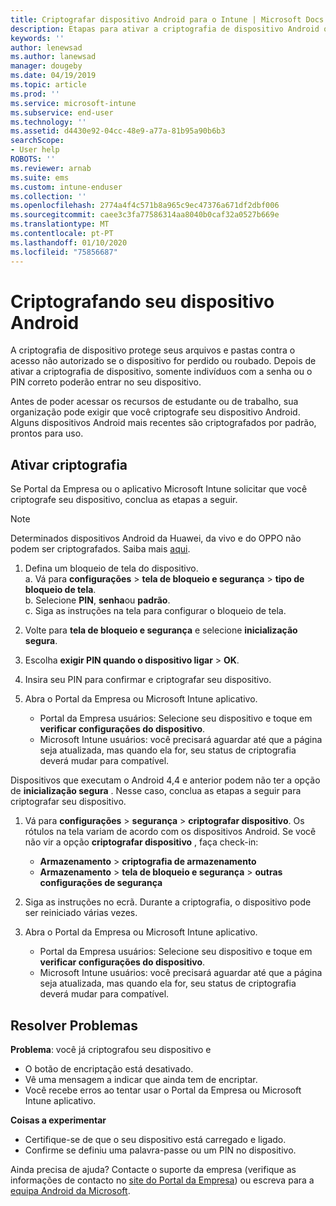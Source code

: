 ```yaml
---
title: Criptografar dispositivo Android para o Intune | Microsoft Docs
description: Etapas para ativar a criptografia de dispositivo Android quando exigido pelo Intune
keywords: ''
author: lenewsad
ms.author: lanewsad
manager: dougeby
ms.date: 04/19/2019
ms.topic: article
ms.prod: ''
ms.service: microsoft-intune
ms.subservice: end-user
ms.technology: ''
ms.assetid: d4430e92-04cc-48e9-a77a-81b95a90b6b3
searchScope:
- User help
ROBOTS: ''
ms.reviewer: arnab
ms.suite: ems
ms.custom: intune-enduser
ms.collection: ''
ms.openlocfilehash: 2774a4f4c571b8a965c9ec47376a671df2dbf006
ms.sourcegitcommit: caee3c3fa77586314aa8040b0caf32a0527b669e
ms.translationtype: MT
ms.contentlocale: pt-PT
ms.lasthandoff: 01/10/2020
ms.locfileid: "75856687"
---
```

# <a name="encrypting-your-android-device"></a>Criptografando seu dispositivo Android

A criptografia de dispositivo protege seus arquivos e pastas contra o acesso não autorizado se o dispositivo for perdido ou roubado. Depois de ativar a criptografia de dispositivo, somente indivíduos com a senha ou o PIN correto poderão entrar no seu dispositivo. 

Antes de poder acessar os recursos de estudante ou de trabalho, sua organização pode exigir que você criptografe seu dispositivo Android. Alguns dispositivos Android mais recentes são criptografados por padrão, prontos para uso.  

## <a name="turn-on-encryption"></a>Ativar criptografia

Se Portal da Empresa ou o aplicativo Microsoft Intune solicitar que você criptografe seu dispositivo, conclua as etapas a seguir. 

> [!Note]
> Determinados dispositivos Android da Huawei, da vivo e do OPPO não podem ser criptografados. Saiba mais [aqui](your-device-appears-encrypted-but-cp-says-otherwise-android.md).  

1. Defina um bloqueio de tela do dispositivo.  
    a. Vá para **configurações** > **tela de bloqueio e segurança** > **tipo de bloqueio de tela**.  
    b. Selecione **PIN**, **senha**ou **padrão**.  
    c. Siga as instruções na tela para configurar o bloqueio de tela.  

2. Volte para **tela de bloqueio e segurança** e selecione **inicialização segura**.
3. Escolha **exigir PIN quando o dispositivo ligar** > **OK**.
4. Insira seu PIN para confirmar e criptografar seu dispositivo.
5. Abra o Portal da Empresa ou Microsoft Intune aplicativo.
    * Portal da Empresa usuários: Selecione seu dispositivo e toque em **verificar configurações do dispositivo**. 
    * Microsoft Intune usuários: você precisará aguardar até que a página seja atualizada, mas quando ela for, seu status de criptografia deverá mudar para compatível.  

Dispositivos que executam o Android 4,4 e anterior podem não ter a opção de **inicialização segura** . Nesse caso, conclua as etapas a seguir para criptografar seu dispositivo.

1. Vá para **configurações** > **segurança** > **criptografar dispositivo**. Os rótulos na tela variam de acordo com os dispositivos Android. Se você não vir a opção **criptografar dispositivo** , faça check-in:
    * **Armazenamento** > **criptografia de armazenamento**
    * **Armazenamento** > **tela de bloqueio e segurança** > **outras configurações de segurança** 

2. Siga as instruções no ecrã. Durante a criptografia, o dispositivo pode ser reiniciado várias vezes.
3. Abra o Portal da Empresa ou Microsoft Intune aplicativo.
    * Portal da Empresa usuários: Selecione seu dispositivo e toque em **verificar configurações do dispositivo**.  
    * Microsoft Intune usuários: você precisará aguardar até que a página seja atualizada, mas quando ela for, seu status de criptografia deverá mudar para compatível.

## <a name="troubleshoot"></a>Resolver Problemas  
**Problema**: você já criptografou seu dispositivo e

- O botão de encriptação está desativado.
- Vê uma mensagem a indicar que ainda tem de encriptar.
- Você recebe erros ao tentar usar o Portal da Empresa ou Microsoft Intune aplicativo.

**Coisas a experimentar**

- Certifique-se de que o seu dispositivo está carregado e ligado.  
- Confirme se definiu uma palavra-passe ou um PIN no dispositivo.  

Ainda precisa de ajuda? Contacte o suporte da empresa (verifique as informações de contacto no [site do Portal da Empresa](https://go.microsoft.com/fwlink/?linkid=2010980)) ou escreva para a <a href="mailto:wintunedroidfbk@microsoft.com?subject=I'm having trouble with encryption on my Android device&body=Describe the issue you're experiencing here.">equipa Android da Microsoft</a>.  
